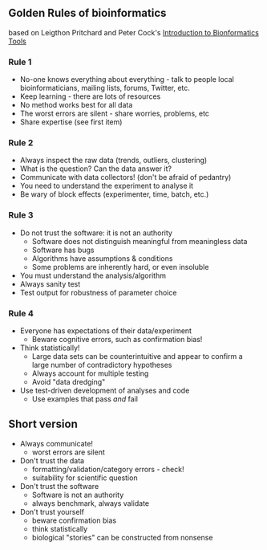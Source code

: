 ## Golden Rules of bioinformatics

based on Leigthon Pritchard and Peter Cock's [Introduction to Bionformatics Tools](http://de.slideshare.net/leightonp/golden-rules-of-bioinformatics)


### Rule 1
- No-one knows everything about everything - talk to people
  local bioinformaticians, mailing lists, forums, Twitter, etc.
- Keep learning - there are lots of resources
- No method works best for all data 
- The worst errors are silent - share worries, problems, etc
- Share expertise (see first item)

### Rule 2
- Always inspect the raw data (trends, outliers, clustering)
- What is the question? Can the data answer it?
- Communicate with data collectors! (don't be afraid of pedantry)
 - You need to understand the experiment to analyse it
 - Be wary of block effects (experimenter, time, batch, etc.)

### Rule 3
- Do not trust the software: it is not an authority
  - Software does not distinguish meaningful from meaningless data
  - Software has bugs
  - Algorithms have assumptions & conditions
  - Some problems are inherently hard, or even insoluble
- You must understand the analysis/algorithm
- Always sanity test
- Test output for robustness of parameter choice

### Rule 4
- Everyone has expectations of their data/experiment
  - Beware cognitive errors, such as confirmation bias!
- Think statistically!
  - Large data sets can be counterintuitive and appear to confirm a
   large number of contradictory hypotheses
  - Always account for multiple testing
  - Avoid "data dredging"
- Use test-driven development of analyses and code
  - Use examples that pass *and* fail


## Short version
- Always communicate!
  - worst errors are silent
- Don't trust the data
  - formatting/validation/category errors - check!
  - suitability for scientific question
- Don't trust the software
  - Software is not an authority
  - always benchmark, always validate
- Don't trust yourself
  - beware confirmation bias
  - think statistically
  - biological "stories" can be constructed from nonsense


